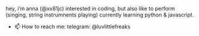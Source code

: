 hey, i’m anna (@xx81jc)
interested in coding, but also like to perform (singing, string instrumnents playing)
currently learning python & javascript.
- 📫 How to reach me:
telegram: @luvlittlefreaks
